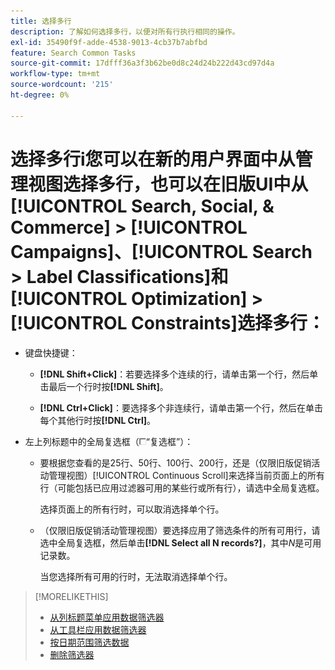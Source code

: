```yaml
---
title: 选择多行
description: 了解如何选择多行，以便对所有行执行相同的操作。
exl-id: 35490f9f-adde-4538-9013-4cb37b7abfbd
feature: Search Common Tasks
source-git-commit: 17dfff36a3f3b62be0d8c24d24b222d43cd97d4a
workflow-type: tm+mt
source-wordcount: '215'
ht-degree: 0%

---
```


# 选择多行i您可以在新的用户界面中从管理视图选择多行，也可以在旧版UI中从[!UICONTROL Search, Social, & Commerce] > [!UICONTROL Campaigns]、[!UICONTROL Search > Label Classifications]和[!UICONTROL Optimization] > [!UICONTROL Constraints]选择多行：

* 键盘快捷键：

   * **[!DNL Shift+Click]**：若要选择多个连续的行，请单击第一个行，然后单击最后一个行时按&#x200B;**[!DNL Shift]**。

   * **[!DNL Ctrl+Click]**：要选择多个非连续行，请单击第一个行，然后在单击每个其他行时按&#x200B;**[!DNL Ctrl]**。

* 左上列标题中的全局复选框（![复选框](/help/search-social-commerce/assets/check-box.png)“复选框”）：

   * 要根据您查看的是25行、50行、100行、200行，还是（仅限旧版促销活动管理视图）[!UICONTROL Continuous Scroll]来选择当前页面上的所有行（可能包括已应用过滤器可用的某些行或所有行），请选中全局复选框。

     选择页面上的所有行时，可以取消选择单个行。

   * （仅限旧版促销活动管理视图）要选择应用了筛选条件的所有可用行，请选中全局复选框，然后单击&#x200B;**[!DNL Select all N records?]**，其中&#x200B;*N*&#x200B;是可用记录数。

     当您选择所有可用的行时，无法取消选择单个行。

>[!MORELIKETHIS]
>
>* [从列标题菜单应用数据筛选器](../data-views/ad-hoc-settings/column-filter-apply-from-column-heading.md)
>* [从工具栏应用数据筛选器](../data-views/ad-hoc-settings/column-filter-apply-from-toolbar.md)
>* [按日期范围筛选数据](../data-views/ad-hoc-settings/date-filter.md)
>* [删除筛选器](../data-views/ad-hoc-settings/column-filter-remove.md)
